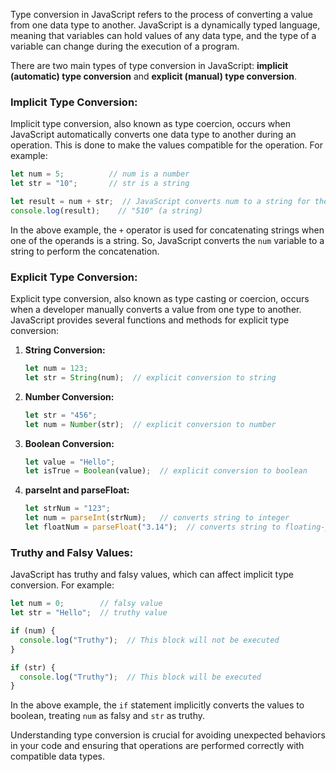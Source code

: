 Type conversion in JavaScript refers to the process of converting a value from one data type to another. JavaScript is a dynamically typed language, meaning that variables can hold values of any data type, and the type of a variable can change during the execution of a program.

There are two main types of type conversion in JavaScript: **implicit (automatic) type conversion** and **explicit (manual) type conversion**.

### Implicit Type Conversion:

Implicit type conversion, also known as type coercion, occurs when JavaScript automatically converts one data type to another during an operation. This is done to make the values compatible for the operation. For example:

```javascript
let num = 5;          // num is a number
let str = "10";       // str is a string

let result = num + str;  // JavaScript converts num to a string for the operation
console.log(result);    // "510" (a string)
```

In the above example, the `+` operator is used for concatenating strings when one of the operands is a string. So, JavaScript converts the `num` variable to a string to perform the concatenation.

### Explicit Type Conversion:

Explicit type conversion, also known as type casting or coercion, occurs when a developer manually converts a value from one type to another. JavaScript provides several functions and methods for explicit type conversion:

1. **String Conversion:**
   ```javascript
   let num = 123;
   let str = String(num);  // explicit conversion to string
   ```

2. **Number Conversion:**
   ```javascript
   let str = "456";
   let num = Number(str);  // explicit conversion to number
   ```

3. **Boolean Conversion:**
   ```javascript
   let value = "Hello";
   let isTrue = Boolean(value);  // explicit conversion to boolean
   ```

4. **parseInt and parseFloat:**
   ```javascript
   let strNum = "123";
   let num = parseInt(strNum);   // converts string to integer
   let floatNum = parseFloat("3.14");  // converts string to floating-point number
   ```

### Truthy and Falsy Values:

JavaScript has truthy and falsy values, which can affect implicit type conversion. For example:

```javascript
let num = 0;        // falsy value
let str = "Hello";  // truthy value

if (num) {
  console.log("Truthy");  // This block will not be executed
}

if (str) {
  console.log("Truthy");  // This block will be executed
}
```

In the above example, the `if` statement implicitly converts the values to boolean, treating `num` as falsy and `str` as truthy.

Understanding type conversion is crucial for avoiding unexpected behaviors in your code and ensuring that operations are performed correctly with compatible data types.